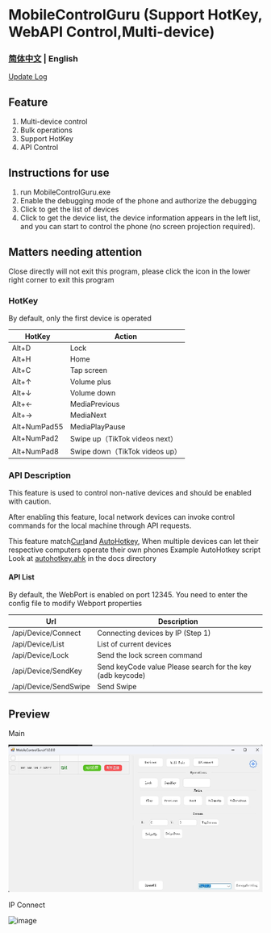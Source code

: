 # MobileControlGuru (Support HotKey, WebAPI Control,Multi-device)

<h3><a href="README.md">简体中文</a> | English</h3>

<a href="Docs/Update.en.md">Update Log</a>

## Feature

1. Multi-device control
2. Bulk operations
3. Support HotKey
4. API Control

## Instructions for use

1. run MobileControlGuru.exe
2. Enable the debugging mode of the phone and authorize the debugging
3. Click to get the list of devices
4. Click to get the device list, the device information appears in the left list, and you can start to control the phone (no screen projection required).


## Matters needing attention

Close directly will not exit this program, please click the icon in the lower right corner to exit this program

### HotKey

By default, only the first device is operated

| HotKey | Action|
| --- | --- | 
|  Alt+D|  Lock|  
|  Alt+H|  Home|  
|  Alt+C|  Tap screen|  
|  Alt+↑| Volume plus |
|  Alt+↓| Volume down |
|  Alt+←| MediaPrevious|
|  Alt+→| MediaNext|
|  Alt+NumPad55| MediaPlayPause|
|  Alt+NumPad2| Swipe up（TikTok videos next）|
|  Alt+NumPad8| Swipe down（TikTok videos up）|

### API Description

This feature is used to control non-native devices and should be enabled with caution.

After enabling this feature, local network devices can invoke control commands for the local machine through API requests.

This feature match[Curl](https://curl.se/download.html)and [AutoHotkey](https://[AutoHotkey](https://www.autohotkey.com/)), When multiple devices can let their respective computers operate their own phones
Example AutoHotkey script Look at <a href="Docs/autohotkey.md">autohotkey.ahk</a> in the docs directory

#### API List

By default, the WebPort is enabled on port 12345. You need to enter the config file to modify Webport properties

|Url | Description|
| --- | --- | 
| /api/Device/Connect| Connecting devices by IP (Step 1) | 
| /api/Device/List | List of current devices |  
| /api/Device/Lock |Send the lock screen command |
| /api/Device/SendKey|  Send keyCode value Please search for the key (adb keycode) |
| /api/Device/SendSwipe | Send Swipe |

## Preview

Main

![image](Preview/main.en.png)

IP Connect

![image](Preview/ipconnect.en.png)


